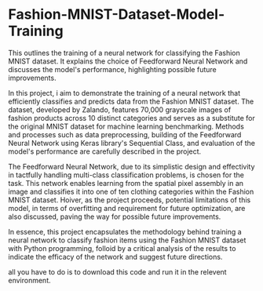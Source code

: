 # Fashion-MNIST-Dataset-Model-Training
This outlines the training of a neural network for classifying the Fashion MNIST dataset. It explains the choice of Feedforward Neural Network and discusses the model's performance, highlighting possible future improvements.

In this project, i aim to demonstrate the training of a neural network that efficiently classifies and predicts data from the Fashion MNIST dataset. The dataset, developed by Zalando, features 70,000 grayscale images of fashion products across 10 distinct categories and serves as a substitute for the original MNIST dataset for machine learning benchmarking. Methods and processes such as data preprocessing, building of the Feedforward Neural Network using Keras library's Sequential Class, and evaluation of the model's performance are carefully described in the project.

The Feedforward Neural Network, due to its simplistic design and effectivity in tactfully handling multi-class classification problems, is chosen for the task. This network enables learning from the spatial pixel assembly in an image and classifies it into one of ten clothing categories within the Fashion MNIST dataset. Hoiver, as the project proceeds, potential limitations of this model, in terms of overfitting and requirement for future optimization, are also discussed, paving the way for possible future improvements.

In essence, this project encapsulates the methodology behind training a neural network to classify fashion items using the Fashion MNIST dataset with Python programming, folloid by a critical analysis of the results to indicate the efficacy of the network and suggest future directions.

all you have to do is to download this code and run it in the relevent environment.
